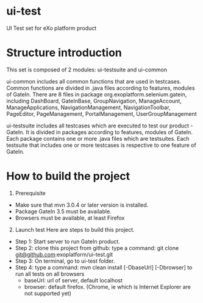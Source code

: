 ui-test
=======

UI Test set for eXo platform product

Structure introduction
==================
This set is composed of 2 modules: ui-testsuite and ui-common

ui-common includes all common functions that are used in testcases. Common functions are divided in .java files according to features, modules of GateIn. There are 8 files in package org.exoplatform.selenium.gatein, including DashBoard, GateInBase, GroupNavigation, ManageAccount, ManageApplications, NavigationManagement, NavigationToolbar, PageEditor, PageManagement, PortalManagement, UserGroupManagement

ui-testsuite includes all testcases which are executed to test our product - GateIn. It is divided in packages according to features, modules of GateIn. Each package contains one or more .java files  which are testsuites. Each testsuite that includes one or more testcases is respective to one feature of GateIn.

How to build the project
=======================
1. Prerequisite
* Make sure that mvn 3.0.4 or later version is installed. 
* Package GateIn 3.5 must be available. 
* Browsers must be available, at least Firefox
2. Launch test
Here are steps to build this project.
* Step 1: Start server to run GateIn product.
* Step 2: clone this project from github: type a command: git clone git@github.com:exoplatform/ui-test.git
* Step 3: On terminal, go to ui-test folder.
* Step 4: type a command: mvn clean install [-DbaseUrl] [-Dbrowser] to run all tests on all browsers
	+ baseUrl: url of server, default localhost
	+ browser: default firefox. (Chrome, ie which is Internet Explorer are not supported yet)



